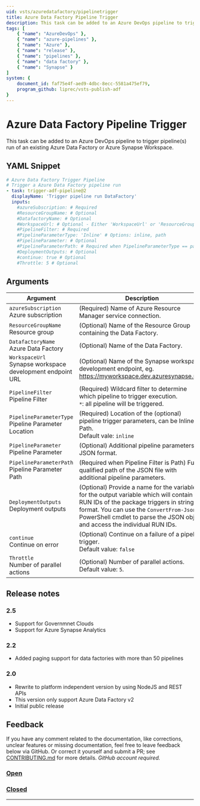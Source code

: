 ```yaml
---
uid: vsts/azuredatafactory/pipelinetrigger
title: Azure Data Factory Pipeline Trigger
description: This task can be added to an Azure DevOps pipeline to trigger pipeline(s) run of an existing Azure Data Factory or Azure Synapse Workspace.
tags: [
    { "name": "AzureDevOps" },
    { "name": "azure-pipelines" },
    { "name": "Azure" },
    { "name": "release" },
    { "name": "pipelines" },
    { "name": "data factory" },
    { "name": "Synapse" }
]
system: {
    document_id: faf75e4f-aed9-4dbc-8ecc-5581a475ef79,
    program_github: liprec/vsts-publish-adf
}
---
```


# Azure Data Factory Pipeline Trigger

This task can be added to an Azure DevOps pipeline to trigger pipeline(s) run of an existing Azure Data Factory or Azure Synapse Workspace.

## YAML Snippet

```yaml
# Azure Data Factory Trigger Pipeline
# Trigger a Azure Data Factory pipeline run
- task: trigger-adf-pipeline@2
  displayName: 'Trigger pipeline run DataFactory'
  inputs:
    #azureSubscription: # Required
    #ResourceGroupName: # Optional
    #DatafactoryName: # Optional
    #WorkspaceUrl: # Optional - Either 'WorkspaceUrl' or 'ResourceGroupName'/'DatafactoryName' is required
    #PipelineFilter: # Required
    #PipelineParameterType: 'Inline' # Options: inline, path
    #PipelineParameter: # Optional
    #PipelineParameterPath: # Required when PipelineParameterType == path    
    #DeploymentOutputs: # Optional
    #continue: true # Optional
    #Throttle: 5 # Optional
```

## Arguments

| Argument | Description |
|----------|-------------|
| `azureSubscription`<br>Azure subscription | (Required) Name of Azure Resource Manager service connection.|
| `ResourceGroupName`<br>Resource group | (Optional) Name of the Resource Group containing the Data Factory.|
| `DatafactoryName`<br>Azure Data Factory | (Optional) Name of the Data Factory.|
| `WorkspaceUrl`<br>Synapse workspace development endpoint URL | (Optional) Name of the Synapse workspace development endpoint, eg. https://myworkspace.dev.azuresynapse.net"|
| `PipelineFilter`<br>Pipeline Filter | (Required) Wildcard filter to determine which pipeline to trigger execution.<br>`*`: all pipeline will be triggered.|
| `PipelineParameterType`<br>Pipeline Parameter Location| (Required) Location of the (optional) pipeline trigger parameters, can be Inline or Path.<br>Default vale: `inline`|
| `PipelineParameter`<br>Pipeline Parameter| (Optional) Additional pipeline parameters in JSON format.|
| `PipelineParameterPath`<br>Pipeline Parameter Path | (Required when Pipeline Filter is Path) Fully qualified path of the JSON file with additional pipeline parameters.|
| `DeploymentOutputs`<br>Deployment outputs | (Optional) Provide a name for the variable for the output variable which will contain the RUN IDs of the package triggers in string format. You can use the `ConvertFrom-Json` PowerShell cmdlet to parse the JSON object and access the individual RUN IDs.|
| `continue`<br>Continue on error | (Optional) Continue on a failure of a pipeline trigger.<br>Default value: `false`|
| `Throttle`<br> Number of parallel actions| (Optional) Number of parallel actions.<br>Default value: `5`.|

## Release notes

### 2.5

- Support for Governmnet Clouds
- Support for Azure Synapse Analytics

### 2.2

- Added paging support for data factories with more than 50 pipelines

### 2.0

- Rewrite to platform independent version by using NodeJS and REST APIs
- This version only support Azure Data Factory v2
- Initial public release

## Feedback

If you have any comment related to the documentation, like corrections, unclear features or missing documentation, feel free to leave feedback below via GitHub. Or correct it yourself and submit a PR; see [CONTRIBUTING.md](https://github.com/liprec/azurebi-docs/blob/master/.github/CONTRIBUTING.md) for more details.
*GitHub account required.*

### [**Open**](#tab/docs-open)

### [**Closed**](#tab/docs-closed)

***
